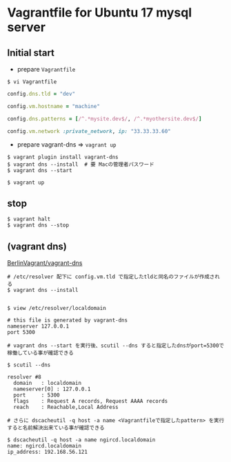 Vagrantfile for Ubuntu 17 mysql server
====================================

## Initial start

* prepare `Vagrantfile`

```
$ vi Vagrantfile
```
```ruby
config.dns.tld = "dev"

config.vm.hostname = "machine"

config.dns.patterns = [/^.*mysite.dev$/, /^.*myothersite.dev$/]

config.vm.network :private_network, ip: "33.33.33.60"
```

* prepare vagrant-dns => `vagrant up`

```
$ vagrant plugin install vagrant-dns
$ vagrant dns --install  # 要 Macの管理者パスワード
$ vagrant dns --start

$ vagrant up
```

## stop

```
$ vagrant halt
$ vagrant dns --stop
```

## (vagrant dns)
[BerlinVagrant/vagrant-dns](https://github.com/BerlinVagrant/vagrant-dns)


```
# /etc/resolver 配下に config.vm.tld で指定したtldと同名のファイルが作成される
$ vagrant dns --install


$ view /etc/resolver/localdomain

# this file is generated by vagrant-dns
nameserver 127.0.0.1
port 5300
```
```
# vagrant dns --start を実行後、scutil --dns すると指定したdnsがport=5300で稼働している事が確認できる

$ scutil --dns

resolver #8
  domain   : localdomain
  nameserver[0] : 127.0.0.1
  port     : 5300
  flags    : Request A records, Request AAAA records
  reach    : Reachable,Local Address
```
```
# さらに dscacheutil -q host -a name <Vagrantfileで指定したpattern> を実行すると名前解決出来ている事が確認できる

$ dscacheutil -q host -a name ngircd.localdomain
name: ngircd.localdomain
ip_address: 192.168.56.121
```


